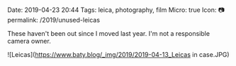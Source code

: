 Date: 2019-04-23 20:44
Tags: leica, photography, film
Micro: true
Icon: 📷
permalink: /2019/unused-leicas

These haven't been out since I moved last year. I'm not a responsible camera owner.

![Leicas](https://www.baty.blog/_img/2019/2019-04-13_Leicas in case.JPG)